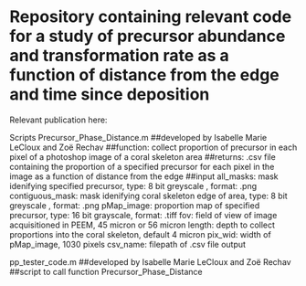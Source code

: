 # Repository containing relevant code for a study of precursor abundance and transformation rate as a function of distance from the edge and time since deposition

Relevant publication here:

Scripts
Precursor_Phase_Distance.m
  ##developed by Isabelle Marie LeCloux and Zoë Rechav
  ##function: collect proportion of precursor in each pixel of a photoshop image of a coral skeleton area
  ##returns: .csv file containing the proportion of a specified precursor for each pixel in the image as a function of distance from the edge
  ##input
    all_masks: mask idenifying specified precursor, type: 8 bit greyscale , format: .png
    contiguous_mask: mask idenifying coral skeleton edge of area, type: 8 bit greyscale , format: .png
    pMap_image: proportion map of specified precursor, type: 16 bit grayscale, format: .tiff
    fov: field of view of image acquisitioned in PEEM, 45 micron or 56 micron
    length: depth to collect proportions into the coral skeleton, default 4 micron
    pix_wid: width of pMap_image, 1030 pixels
    csv_name: filepath of .csv file output

pp_tester_code.m
  ##developed by Isabelle Marie LeCloux and Zoë Rechav
  ##script to call function Precursor_Phase_Distance
